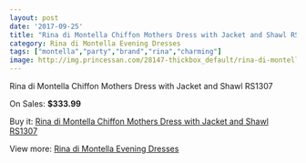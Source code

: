 ```yaml
---
layout: post
date: '2017-09-25'
title: "Rina di Montella Chiffon Mothers Dress with Jacket and Shawl RS1307"
category: Rina di Montella Evening Dresses
tags: ["montella","party","brand","rina","charming"]
image: http://img.princessan.com/28147-thickbox_default/rina-di-montella-chiffon-mothers-dress-with-jacket-and-shawl-rs1307.jpg
---
```

Rina di Montella Chiffon Mothers Dress with Jacket and Shawl RS1307

On Sales: **$333.99**
<a href="https://www.princessan.com/en/rina-di-montella-evening-dresses/12873-rina-di-montella-chiffon-mothers-dress-with-jacket-and-shawl-rs1307.html"><amp-img layout="responsive" width="600" height="600" src="//img.princessan.com/28147-thickbox_default/rina-di-montella-chiffon-mothers-dress-with-jacket-and-shawl-rs1307.jpg" alt="Rina di Montella Chiffon Mothers Dress with Jacket and Shawl RS1307 0" /></a>

Buy it: [Rina di Montella Chiffon Mothers Dress with Jacket and Shawl RS1307](https://www.princessan.com/en/rina-di-montella-evening-dresses/12873-rina-di-montella-chiffon-mothers-dress-with-jacket-and-shawl-rs1307.html "Rina di Montella Chiffon Mothers Dress with Jacket and Shawl RS1307")

View more: [Rina di Montella Evening Dresses](https://www.princessan.com/en/53-rina-di-montella-evening-dresses "Rina di Montella Evening Dresses")